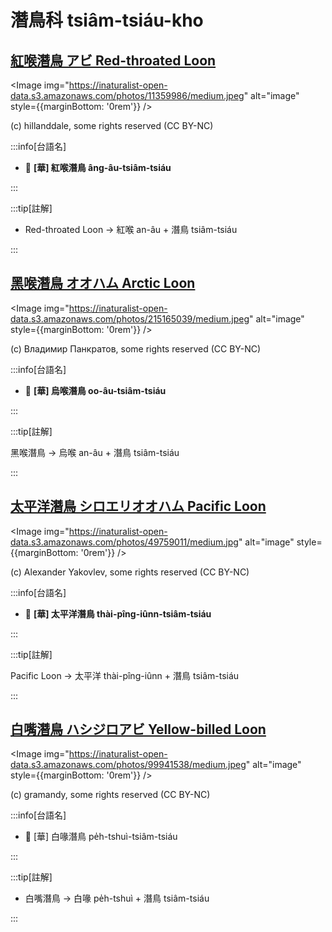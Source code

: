# 潛鳥科 tsiâm-tsiáu-kho

## [紅喉潛鳥 アビ Red-throated Loon](https://ebird.org/species/retloo)

<Image img="https://inaturalist-open-data.s3.amazonaws.com/photos/11359986/medium.jpeg" alt="image" style={{marginBottom: '0rem'}} />

<p className="image-caption">
(c) hillanddale, some rights reserved (CC BY-NC)
</p>

:::info[台語名]

- 🎯 **[華] 紅喉潛鳥 âng-âu-tsiâm-tsiáu**

:::

:::tip[註解]

- Red-throated Loon -> 紅喉 an-âu + 潛鳥 tsiâm-tsiáu

:::

## [黑喉潛鳥 オオハム Arctic Loon](https://ebird.org/species/arcloo)

<Image img="https://inaturalist-open-data.s3.amazonaws.com/photos/215165039/medium.jpeg" alt="image" style={{marginBottom: '0rem'}} />

<p className="image-caption">
(c) Владимир Панкратов, some rights reserved (CC BY-NC)
</p>

:::info[台語名]

- 🎯 **[華] 烏喉潛鳥 oo-âu-tsiâm-tsiáu**

:::

:::tip[註解]

黑喉潛鳥 -> 烏喉 an-âu + 潛鳥 tsiâm-tsiáu

:::

## [太平洋潛鳥 シロエリオオハム Pacific Loon](https://ebird.org/species/pacloo)

<Image img="https://inaturalist-open-data.s3.amazonaws.com/photos/49759011/medium.jpg" alt="image" style={{marginBottom: '0rem'}} />

<p className="image-caption">
(c) Alexander Yakovlev, some rights reserved (CC BY-NC)
</p>

:::info[台語名]

- 🎯 **[華] 太平洋潛鳥 thài-pîng-iûnn-tsiâm-tsiáu**

:::

:::tip[註解]

Pacific Loon -> 太平洋 thài-pîng-iûnn + 潛鳥 tsiâm-tsiáu

:::

## [白嘴潛鳥 ハシジロアビ Yellow-billed Loon](https://ebird.org/species/yebloo)

<Image img="https://inaturalist-open-data.s3.amazonaws.com/photos/99941538/medium.jpeg" alt="image" style={{marginBottom: '0rem'}} />

<p className="image-caption">
(c) gramandy, some rights reserved (CC BY-NC)
</p>

:::info[台語名]

- 🎯 [華] 白喙潛鳥 pe̍h-tshuì-tsiâm-tsiáu

:::

:::tip[註解]

- 白嘴潛鳥 -> 白喙 pe̍h-tshuì + 潛鳥 tsiâm-tsiáu

:::
